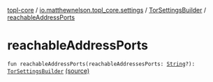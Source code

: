 [topl-core](../../index.md) / [io.matthewnelson.topl_core.settings](../index.md) / [TorSettingsBuilder](index.md) / [reachableAddressPorts](./reachable-address-ports.md)

# reachableAddressPorts

`fun reachableAddressPorts(reachableAddressesPorts: `[`String`](https://kotlinlang.org/api/latest/jvm/stdlib/kotlin/-string/index.html)`?): `[`TorSettingsBuilder`](index.md) [(source)](https://github.com/05nelsonm/TorOnionProxyLibrary-Android/blob/master/topl-core/src/main/java/io/matthewnelson/topl_core/settings/TorSettingsBuilder.kt#L527)